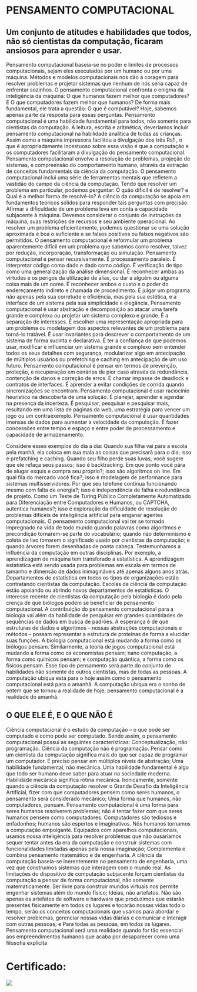 

# PENSAMENTO COMPUTACIONAL 

## Um conjunto de atitudes e habilidades que todos, não só cientistas da computação, ficaram ansiosos para aprender e usar.

Pensamento computacional baseia-se no poder e limites de processos computacionais, sejam eles executados por um humano ou por uma máquina. Métodos e modelos computacionais nos dão a coragem para resolver problemas e projetar sistemas que nenhum de nós seria capaz de enfrentar sozinhos. O pensamento computacional confronta o enigma da inteligência da máquina: O que humanos fazem melhor que computadores? E O que computadores fazem melhor que humanos? De forma mais fundamental, ele trata a questão: O que é computável? Hoje, sabemos apenas parte da resposta para essas perguntas. Pensamento computacional é uma habilidade fundamental para todos, não somente para cientistas da computação. À leitura, escrita e aritmética, deveríamos incluir pensamento computacional na habilidade analítica de todas as crianças. Assim como a máquina impressora facilitou a divulgação dos três Rs1 , o que é apropriadamente incestuoso sobre essa visão é que a computação e os computadores facilitaram a divulgação do pensamento computacional. Pensamento computacional envolve a resolução de problemas, projeção de sistemas, e compreensão do comportamento humano, através da extração de conceitos fundamentais da ciência da computação. O pensamento computacional inclui uma série de ferramentas mentais que refletem a vastidão do campo da ciência da computação. Tendo que resolver um problema em particular, podemos perguntar: O quão difícil é de resolver? e Qual é a melhor forma de resolvê-lo? A ciência da computação se apoia em fundamentos teóricos sólidos para responder tais perguntas com precisão. Afirmar a dificuldade de um problema leva em conta a capacidade subjacente à máquina. Devemos considerar o conjunto de instruções da máquina, suas restrições de recursos e seu ambiente operacional. Ao resolver um problema eficientemente, podemos questionar se uma solução aproximada é boa o suficiente e se falsos positivos ou falsos negativos são permitidos. O pensamento computacional é reformular um problema aparentemente difícil em um problema que sabemos como resolver, talvez por redução, incorporação, transformação ou simulação. Pensamento computacional é pensar recursivamente. É processamento paralelo. É interpretar código como dado e dado como código. É verificação de tipo como uma generalização da análise dimensional. É reconhecer ambas as virtudes e os perigos da utilização de alias, ou dar a alguém ou alguma coisa mais de um nome. É reconhecer ambos o custo e o poder do endereçamento indireto e chamada de procedimento. É julgar um programa não apenas pela sua corretude e eficiência, mas pela sua estética, e a interface de um sistema pela sua simplicidade e elegância. Pensamento computacional é usar abstração e decomposição ao atacar uma tarefa grande e complexa ou projetar um sistema complexo e grande. É a separação de interesses. É escolher uma representação apropriada para um problema ou modelagem dos aspectos relevantes de um problema para torná-lo tratável. É usar invariantes para descrever o comportamento de um sistema de forma sucinta e declarativa. É ter a confiança de que podemos usar, modificar e influenciar um sistema grande e complexo sem entender todos os seus detalhes com segurança, modularizar algo em antecipação de múltiplos usuários ou prefetching e caching em antecipação de um uso futuro. Pensamento computacional é pensar em termos de prevenção, proteção, e recuperação em cenários de pior caso através da redundância, contenção de danos e correção de erros. É chamar impasse de deadlock e contratos de interfaces. É aprender a evitar condições de corrida quando sincronizações se encontram. Pensamento computacional é usar raciocínio heurístico na descoberta de uma solução. É planejar, aprender e agendar na presença da incerteza. É pesquisar, pesquisar e pesquisar mais, resultando em uma lista de páginas da web, uma estratégia para vencer um jogo ou um contraexemplo. Pensamento computacional é usar quantidades imensas de dados para aumentar a velocidade da computação. É fazer concessões entre tempo e espaço e entre poder de processamento e capacidade de armazenamento.

Considere esses exemplos do dia a dia: Quando sua filha vai para a escola pela manhã, ela coloca em sua mala as coisas que precisará para o dia; isso é prefatching e caching. Quando seu filho perde suas luvas, você sugere que ele refaça seus passos; isso é backtracking. Em que ponto você pára de alugar esquis e compra seu próprio?; isso são algoritmos on line. Em qual fila do mercado você fica?; isso é modelagem de performance para sistemas multisservidores. Por que seu telefone continua funcionando mesmo com falta de energia?; isso é independência de falha e redundância de projeto. Como um Teste de Turing Público Completamente Automatizado para Diferenciação entre Computadores e Humanos, ou CAPTCHA, autentica humanos?; isso é exploração da dificuldade de resolução de problemas difíceis de inteligência artificial para enganar agentes computacionais. O pensamento computacional vai ter se tornado impregnado na vida de todo mundo quando palavras como algoritmos e precondição tornarem-se parte do vocabulário; quando não determinismo e coleta de lixo tomarem o significado usado por cientistas da computação; e quando árvores forem desenhadas de ponta cabeça. Testemunhamos a influência da computação em outras disciplinas. Por exemplo, a aprendizagem de máquina tem transforado a estatística. A aprendizagem estatística está sendo usada para problemas em escala em termos de tamanho e dimensão de dados inimagináveis até apenas alguns anos atrás. Departamentos de estatística em todos os tipos de organizações estão contratando cientistas da computação. Escolas de ciência da computação estão apoiando ou abrindo novos departamentos de estatísticas. O interesse recente de cientistas da computação pela biologia é dado pela crença de que biólogos podem se beneficiar de pensamento computacional. A contribuição do pensamento computacional para a biologia vai além da habilidade de pesquisar em grandes quantidades de sequências de dados em busca de padrões. A esperança é de que estruturas de dados e algoritmos – nossas abstrações computacionais e métodos – possam representar a estrutura de proteínas de forma a elucidar suas funções. A biologia computacional está mudando a forma como os biólogos pensam. Similarmente, a teoria de jogos computacional está mudando a forma como os economistas pensam; nano computação, a forma como químicos pensam; e computação quântica, a forma como os físicos pensam. Esse tipo de pensamento será parte do conjunto de habilidades não somente de outros cientistas, mas de todas as pessoas. A computação ubíqua está para o hoje assim como o pensamento computacional está para o amanhã. A computação ubíqua era o sonho de ontem que se tornou a realidade de hoje; pensamento computacional é a realidade do amanhã.

## O QUE ELE É, E O QUE NÃO É 

Ciência computacional é o estudo da computação – o que pode ser computado e como pode ser computado. Sendo assim, o pensamento computacional possui as seguintes características: Conceptualização, não programação. Ciência da computação não é programação. Pensar como um cientista da computação significa mais do que ser capaz de programar um computador. É preciso pensar em múltiplos níveis de abstração; Uma habilidade fundamental, não mecânica. Uma habilidade fundamental é algo que todo ser humano deve saber para atuar na sociedade moderna. Habilidade mecânica significa rotina mecânica. Ironicamente, somente quando a ciência da computação resolver o Grande Desafio da Inteligência Artificial, fizer com que computadores pensem como seres humanos, o pensamento será considerado mecânico; Uma forma que humanos, não computadores, pensam. Pensamento computacional é uma forma para seres humanos resolverem problemas; não é tentar fazer com que seres humanos pensem como computadores. Computadores são tediosos e enfadonhos; humanos são espertos e imaginativos. Nós humanos tornamos a computação empolgante. Equipados com aparelhos computacionais, usamos nossa inteligência para resolver problemas que não ousaríamos sequer tentar antes da era da computação e construir sistemas com funcionalidades limitadas apenas pela nossa imaginação; Complementa e combina pensamento matemático e de engenharia. A ciência da computação baseia-se inerentemente no pensamento de engenharia, uma vez que construímos sistemas que interagem com o mundo real. As limitações do dispositivo de computação subjacente forçam cientistas da computação a pensar de forma computacional, não somente matematicamente. Ser livre para construir mundos virtuais nos permite engenhar sistemas além do mundo físico; Ideias, não artefatos. Não são apenas os artefatos de software e hardware que produzimos que estarão presentes fisicamente em todos os lugares e tocarão nossas vidas todo o tempo, serão os conceitos computacionais que usamos para abordar e resolver problemas, gerenciar nossas vidas diárias e comunicar e interagir com outras pessoas; e Para todas as pessoas, em todos os lugares. Pensamento computacional será uma realidade quando for tão essencial aos empreendimentos humanos que acaba por desaparecer como uma filosofia explícita

# Certificado:

![](https://hermes.digitalinnovation.one/certificates/cover/571DB391.jpg)

